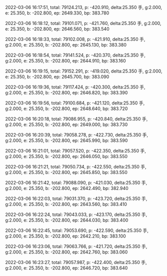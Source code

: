 2022-03-06 16:17:51, total: 79124.213, p: -420.910, delta:25.350 手, g:2.000, e: 25.350, b: -202.800, ep: 2649.330, bp: 383.780

2022-03-06 16:18:12, total: 79101.071, p: -421.760, delta:25.350 手, g:2.000, e: 25.350, b: -202.800, ep: 2646.560, bp: 383.540

2022-03-06 16:18:33, total: 79102.008, p: -421.910, delta:25.350 手, g:2.000, e: 25.350, b: -202.800, ep: 2645.130, bp: 383.380

2022-03-06 16:18:54, total: 79141.524, p: -420.370, delta:25.350 手, g:2.000, e: 25.350, b: -202.800, ep: 2644.910, bp: 383.160

2022-03-06 16:19:15, total: 79152.291, p: -419.020, delta:25.350 手, g:2.000, e: 25.350, b: -202.800, ep: 2645.700, bp: 383.090

2022-03-06 16:19:36, total: 79117.424, p: -420.300, delta:25.350 手, g:2.000, e: 25.350, b: -202.800, ep: 2646.820, bp: 383.390

2022-03-06 16:19:56, total: 79100.684, p: -421.120, delta:25.350 手, g:2.000, e: 25.350, b: -202.800, ep: 2648.640, bp: 383.720

2022-03-06 16:20:18, total: 79086.955, p: -420.840, delta:25.350 手, g:2.000, e: 25.350, b: -202.800, ep: 2649.000, bp: 383.730

2022-03-06 16:20:39, total: 79058.278, p: -422.730, delta:25.350 手, g:2.000, e: 25.350, b: -202.800, ep: 2645.990, bp: 383.590

2022-03-06 16:21:01, total: 79057.520, p: -422.350, delta:25.350 手, g:2.000, e: 25.350, b: -202.800, ep: 2646.050, bp: 383.550

2022-03-06 16:21:21, total: 79050.734, p: -422.550, delta:25.350 手, g:2.000, e: 25.350, b: -202.800, ep: 2645.850, bp: 383.550

2022-03-06 16:21:42, total: 79088.090, p: -421.030, delta:25.350 手, g:2.000, e: 25.350, b: -202.800, ep: 2642.490, bp: 382.940

2022-03-06 16:22:03, total: 79031.370, p: -423.720, delta:25.350 手, g:2.000, e: 25.350, b: -202.800, ep: 2643.560, bp: 383.410

2022-03-06 16:22:24, total: 79043.033, p: -423.170, delta:25.350 手, g:2.000, e: 25.350, b: -202.800, ep: 2644.030, bp: 383.400

2022-03-06 16:22:45, total: 79053.690, p: -422.590, delta:25.350 手, g:2.000, e: 25.350, b: -202.800, ep: 2642.210, bp: 383.100

2022-03-06 16:23:06, total: 79063.766, p: -421.720, delta:25.350 手, g:2.000, e: 25.350, b: -202.800, ep: 2642.760, bp: 383.060

2022-03-06 16:23:27, total: 79057.987, p: -422.400, delta:25.350 手, g:2.000, e: 25.350, b: -202.800, ep: 2646.720, bp: 383.640